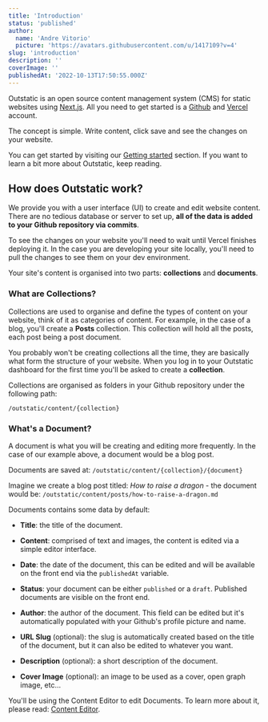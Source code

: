 ```yaml
---
title: 'Introduction'
status: 'published'
author:
  name: 'Andre Vitorio'
  picture: 'https://avatars.githubusercontent.com/u/1417109?v=4'
slug: 'introduction'
description: ''
coverImage: ''
publishedAt: '2022-10-13T17:50:55.000Z'
---
```


Outstatic is an open source content management system (CMS) for static websites using [Next.js](https://nextjs.org). All you need to get started is a [Github](https://github.com) and [Vercel](https://vercel.com/signup) account.

The concept is simple. Write content, click save and see the changes on your website.

You can get started by visiting our [Getting started](/docs/getting-started) section. If you want to learn a bit more about Outstatic, keep reading.

## How does Outstatic work?

We provide you with a user interface (UI) to create and edit website content. There are no tedious database or server to set up, **all of the data is added to your Github repository via commits**.

To see the changes on your website you'll need to wait until Vercel finishes deploying it. In the case you are developing your site locally, you'll need to pull the changes to see them on your dev environment.

Your site's content is organised into two parts: **collections** and **documents**.

### What are Collections?

Collections are used to organise and define the types of content on your website, think of it as categories of content. For example, in the case of a blog, you'll create a **Posts** collection. This collection will hold all the posts, each post being a post document.

You probably won't be creating collections all the time, they are basically what form the structure of your website. When you log in to your Outstatic dashboard for the first time you'll be asked to create a **collection**.

Collections are organised as folders in your Github repository under the following path:

`/outstatic/content/{collection}`

### What's a Document?

A document is what you will be creating and editing more frequently. In the case of our example above, a document would be a blog post.

Documents are saved at: `/outstatic/content/{collection}/{document}`

Imagine we create a blog post titled: *How to raise a dragon* \- the document would be: `/outstatic/content/posts/how-to-raise-a-dragon.md`

Documents contains some data by default:

- **Title**: the title of the document.

- **Content**: comprised of text and images, the content is edited via a simple editor interface.

- **Date**: the date of the document, this can be edited and will be available on the front end via the `publishedAt` variable.

- **Status**: your document can be either `published` or a `draft`. Published documents are visible on the front end.

- **Author**: the author of the document. This field can be edited but it's automatically populated with your Github's profile picture and name.

- **URL Slug** (optional): the slug is automatically created based on the title of the document, but it can also be edited to whatever you want.

- **Description** (optional): a short description of the document.

- **Cover Image** (optional): an image to be used as a cover, open graph image, etc…

You'll be using the Content Editor to edit Documents. To learn more about it, please read: [Content Editor](/docs/the-content-editor).

